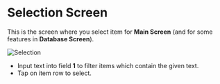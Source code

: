# Selection Screen

This is the screen where you select item for **Main Screen** (and for some features in **Database Screen**).

![Selection](resource:assets/manual/assets/data_selection.png)

- Input text into field **1** to filter items which contain the given text.
- Tap on item row to select.
